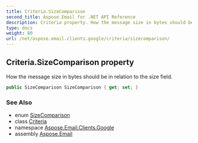 ```yaml
---
title: Criteria.SizeComparison
second_title: Aspose.Email for .NET API Reference
description: Criteria property. How the message size in bytes should be in relation to the size field
type: docs
weight: 80
url: /net/aspose.email.clients.google/criteria/sizecomparison/
---
```

## Criteria.SizeComparison property

How the message size in bytes should be in relation to the size field.

```csharp
public SizeComparison SizeComparison { get; set; }
```

### See Also

* enum [SizeComparison](../../sizecomparison/)
* class [Criteria](../)
* namespace [Aspose.Email.Clients.Google](../../criteria/)
* assembly [Aspose.Email](../../../)


